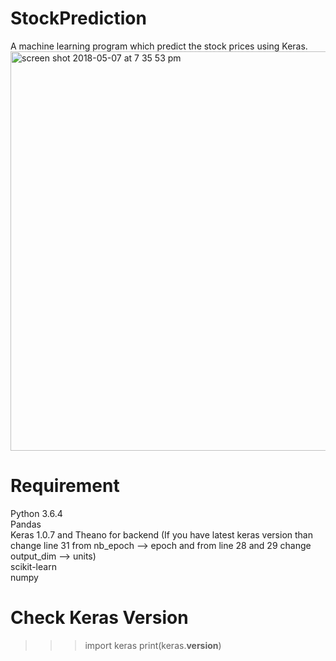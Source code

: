 # StockPrediction
A machine learning program which predict the stock prices using Keras.<br/>
<img width="639" alt="screen shot 2018-05-07 at 7 35 53 pm" src="https://user-images.githubusercontent.com/20112458/39706102-f180dd0a-522d-11e8-923d-3441f985959f.png">

# Requirement
Python 3.6.4<br/>
Pandas <br/>
Keras 1.0.7 and Theano for backend (If you have latest keras version than change line 31 from nb_epoch --> epoch and from line 28 and 29 change output_dim --> units)<br/> 
scikit-learn<br/>
numpy<br/>

# Check Keras Version

>>> import keras
>>> print(keras.__version__)
